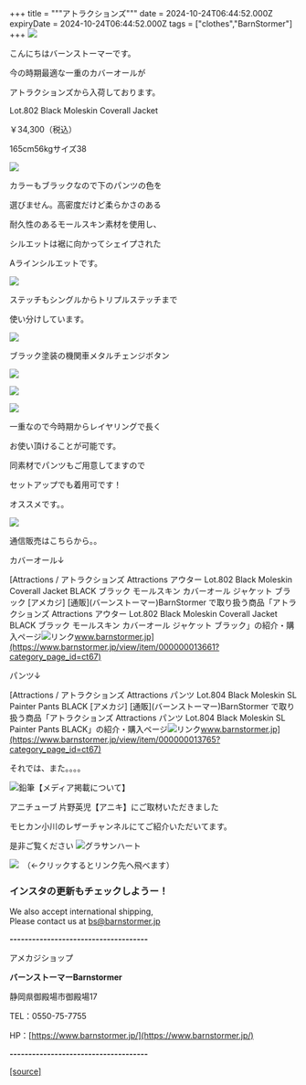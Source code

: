 +++
title = """アトラクションズ"""
date = 2024-10-24T06:44:52.000Z
expiryDate = 2024-10-24T06:44:52.000Z
tags = ["clothes","BarnStormer"]
+++
[![](https://stat.ameba.jp/user_images/20231023/16/barnstormer-go/b2/03/p/o0420015015354743273.png)](https://ameblo.jp/barnstormer-go/entry-12825670498.html)

こんにちはバーンストーマーです。

今の時期最適な一重のカバーオールが

アトラクションズから入荷しております。

Lot.802 Black Moleskin Coverall Jacket 

￥34,300（税込）

165cm56kgサイズ38

[![](https://stat.ameba.jp/user_images/20241024/15/barnstormer-go/eb/13/j/o0466070015501676671.jpg)](https://stat.ameba.jp/user_images/20241024/15/barnstormer-go/eb/13/j/o0466070015501676671.jpg)

カラーもブラックなので下のパンツの色を

選びません。高密度だけど柔らかさのある

耐久性のあるモールスキン素材を使用し、

シルエットは裾に向かってシェイプされた

Aラインシルエットです。

[![](https://stat.ameba.jp/user_images/20241024/15/barnstormer-go/4e/9d/j/o0466070015501676673.jpg)](https://stat.ameba.jp/user_images/20241024/15/barnstormer-go/4e/9d/j/o0466070015501676673.jpg)

ステッチもシングルからトリプルステッチまで

使い分けしています。

[![](https://stat.ameba.jp/user_images/20241024/15/barnstormer-go/83/c8/j/o0466070015501676676.jpg)](https://stat.ameba.jp/user_images/20241024/15/barnstormer-go/83/c8/j/o0466070015501676676.jpg)

ブラック塗装の機関車メタルチェンジボタン

[![](https://stat.ameba.jp/user_images/20241024/15/barnstormer-go/7b/16/j/o0466070015501676679.jpg)](https://stat.ameba.jp/user_images/20241024/15/barnstormer-go/7b/16/j/o0466070015501676679.jpg)

[![](https://stat.ameba.jp/user_images/20241024/15/barnstormer-go/cb/a0/j/o0466070015501676680.jpg)](https://stat.ameba.jp/user_images/20241024/15/barnstormer-go/cb/a0/j/o0466070015501676680.jpg)

[![](https://stat.ameba.jp/user_images/20241024/15/barnstormer-go/f5/10/j/o0466070015501676683.jpg)](https://stat.ameba.jp/user_images/20241024/15/barnstormer-go/f5/10/j/o0466070015501676683.jpg)

一重なので今時期からレイヤリングで長く

お使い頂けることが可能です。

同素材でパンツもご用意してますので

セットアップでも着用可です！

オススメです。。

[![](https://stat.ameba.jp/user_images/20241024/15/barnstormer-go/dc/0c/j/o0408061215501680735.jpg)](https://stat.ameba.jp/user_images/20241024/15/barnstormer-go/dc/0c/j/o0408061215501680735.jpg)

通信販売はこちらから。。

カバーオール↓

[Attractions / アトラクションズ Attractions アウター Lot.802 Black Moleskin Coverall Jacket BLACK ブラック モールスキン カバーオール ジャケット ブラック \[アメカジ\] \[通販\](バーンストーマー)BarnStormer で取り扱う商品「アトラクションズ Attractions アウター Lot.802 Black Moleskin Coverall Jacket BLACK ブラック モールスキン カバーオール ジャケット ブラック」の紹介・購入ページ![リンク](https://c.stat100.ameba.jp/ameblo/symbols/v3.20.0/svg/gray/editor_link.svg)www.barnstormer.jp](https://www.barnstormer.jp/view/item/000000013661?category_page_id=ct67)

パンツ↓

[Attractions / アトラクションズ Attractions パンツ Lot.804 Black Moleskin SL Painter Pants BLACK \[アメカジ\] \[通販\](バーンストーマー)BarnStormer で取り扱う商品「アトラクションズ Attractions パンツ Lot.804 Black Moleskin SL Painter Pants BLACK」の紹介・購入ページ![リンク](https://c.stat100.ameba.jp/ameblo/symbols/v3.20.0/svg/gray/editor_link.svg)www.barnstormer.jp](https://www.barnstormer.jp/view/item/000000013765?category_page_id=ct67)

それでは、また。。。。

![鉛筆](https://stat100.ameba.jp/blog/ucs/img/char/char3/519.png)【メディア掲載について】

アニチューブ 片野英児【アニキ】にご取材いただきました

モヒカン小川のレザーチャンネルにてご紹介いただいてます。

是非ご覧ください ![グラサンハート](https://stat100.ameba.jp/blog/ucs/img/char/char3/148.png)

[![](https://stat.ameba.jp/user_images/20230412/16/barnstormer-go/6a/23/p/o0108010815269242493.png)](https://www.instagram.com/barnstormer_daily/)　（←クリックするとリンク先へ飛べます）

### インスタの更新もチェックしようー！

We also accept international shipping,  
Please contact us at bs@barnstormer.jp

**\-------------------------------------**

アメカジショップ

**バーンストーマーBarnstormer**

静岡県御殿場市御殿場17

TEL：0550-75-7755

HP：[https://www.barnstormer.jp/](https://www.barnstormer.jp/)

**\-------------------------------------**

[[source]](https://ameblo.jp/barnstormer-go/entry-12872455044.html)

